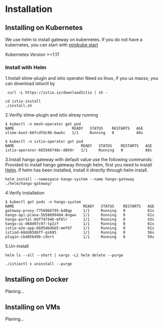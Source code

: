 # Installation

## Installing on Kubernetes

We use helm to install gateway on kubernetes. If you do not have a kubernetes, you can start with [minikube start](https://minikube.sigs.k8s.io/docs/start/)

Kubernetes Version >=1.17

### Install with Helm

1.Install slime-plugin and istio operator
Need os linux, if you us maosx, you can download istioctl by

```shell
 curl -L https://istio.io/downloadIstio | sh - 
```

```shell
cd istio-install
./install.sh
```

2.Verifiy slime-plugin and istio alreay running

```shell
$ kubectl -n mesh-operator get pod
NAME                          READY   STATUS    RESTARTS   AGE
slime-boot-66fcdfdc9b-bwwhc   1/1     Running   0          88s

$ kubectl -n istio-operator get pod
NAME                              READY   STATUS    RESTARTS   AGE
istio-operator-685566f48c-d8k9r   1/1     Running   0          88s
```

3.Install hango gateway with default value use the following commands:
Provided to install hango gateway through helm, first you need to install [Helm](https://helm.sh/zh/docs/intro/install/).
If helm has been installed, install it directly through helm install.

```shell
helm install --namespace hango-system --name hango-gateway ./helm/hango-gateway/ 
```

4.Verify installation

```shell
$ kubectl get pods -n hango-system
NAME                               READY   STATUS    RESTARTS   AGE
gateway-proxy-7756966795-bd8qp     1/1     Running   0          61s
hango-api-plane-5b58699494-8ngwv   1/1     Running   0          61s
hango-portal-8df74744b-mf6lr       1/1     Running   0          43s
hango-ui-d68d97c97-tp2zf           1/1     Running   0          61s
istio-e2e-app-6b954b4bb5-mmf87     1/1     Running   0          61s
istiod-68dd858bff-qs695            1/1     Running   0          56s
plugin-cb485b49b-c9nrt             1/1     Running   0          59s
```

5.Un-install

```shell
helm ls --all --short | xargs -L1 helm delete --purge

./istioctl x uninstall --purge
```

## Installing on Docker

Planing...

## Installing on VMs

Planing...
